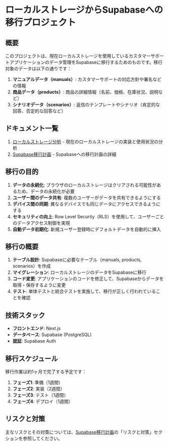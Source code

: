 # ローカルストレージからSupabaseへの移行プロジェクト

## 概要

このプロジェクトは、現在ローカルストレージを使用しているカスタマーサポートアプリケーションのデータ管理をSupabaseに移行するためのものです。移行対象のデータは以下の通りです：

1. **マニュアルデータ（manuals）**: カスタマーサポートの対応方針や署名などの情報
2. **商品データ（products）**: 商品の詳細情報（名前、価格、在庫状況、説明など）
3. **シナリオデータ（scenarios）**: 返信のテンプレートやシナリオ（肯定的な回答、否定的な回答など）

## ドキュメント一覧

1. [ローカルストレージ分析](./local-storage-analysis.md) - 現在のローカルストレージの実装と使用状況の分析
2. [Supabase移行計画](./supabase-migration-plan.md) - Supabaseへの移行計画の詳細

## 移行の目的

1. **データの永続化**: ブラウザのローカルストレージはクリアされる可能性があるため、データの永続化が必要
2. **ユーザー間のデータ共有**: 複数のユーザーがデータを共有できるようにする
3. **デバイス間の同期**: 異なるデバイスでも同じデータにアクセスできるようにする
4. **セキュリティの向上**: Row Level Security（RLS）を使用して、ユーザーごとのデータアクセス制御を実現
5. **自動データ初期化**: 新規ユーザー登録時にデフォルトデータを自動的に挿入

## 移行の概要

1. **テーブル設計**: Supabaseに必要なテーブル（manuals, products, scenarios）を作成
2. **マイグレーション**: ローカルストレージのデータをSupabaseに移行
3. **コード変更**: アプリケーションのコードを修正して、Supabaseからデータを取得・保存するように変更
4. **テスト**: 単体テストと統合テストを実施して、移行が正しく行われていることを確認

## 技術スタック

- **フロントエンド**: Next.js
- **データベース**: Supabase (PostgreSQL)
- **認証**: Supabase Auth

## 移行スケジュール

移行作業は約1ヶ月で完了する予定です：

1. **フェーズ1**: 準備（1週間）
2. **フェーズ2**: 実装（2週間）
3. **フェーズ3**: テスト（1週間）
4. **フェーズ4**: デプロイ（1週間）

## リスクと対策

主なリスクとその対策については、[Supabase移行計画](./supabase-migration-plan.md)の「リスクと対策」セクションを参照してください。